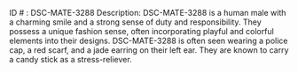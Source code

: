 ID # : DSC-MATE-3288
Description: DSC-MATE-3288 is a human male with a charming smile and a strong sense of duty and responsibility. They possess a unique fashion sense, often incorporating playful and colorful elements into their designs. DSC-MATE-3288 is often seen wearing a police cap, a red scarf, and a jade earring on their left ear. They are known to carry a candy stick as a stress-reliever.